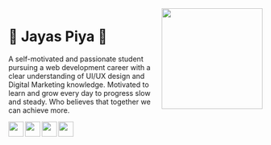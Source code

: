 <img align='right' src='https://github.com/zayazzp/zayazzp/blob/master/assets/markdown/github.gif' width='200"'>

# :pizza: Jayas Piya :pizza:

A self-motivated and passionate student pursuing a web development career with a clear understanding of UI/UX design and Digital Marketing knowledge. Motivated to learn and grow every day to progress slow and steady. Who believes that together we can achieve more.

[<img align='left' src='https://github.com/zayazzp/zayazzp/blob/master/assets/icons/facebook.png' width='30"'>][facebook]
[<img align='left' src='https://github.com/zayazzp/zayazzp/blob/master/assets/icons/assets/icons/instagram.png' width='30"'>][instagram]
[<img align='left' src='https://github.com/zayazzp/zayazzp/blob/master/assets/icons/assets/icons/linkedin.png' width='30"'>][linkedin]
[<img align='left' src='https://github.com/zayazzp/zayazzp/blob/master/assets/icons/assets/icons/twitter.png' width='30"'>][twitter]

[facebook]: https://www.facebook.com/Zayazz.p
[instagram]: https://www.instagram.com/zayazz.p/
[linkedin]: https://www.linkedin.com/in/jayas-piya-b58040159/
[twitter]: https://twitter.com/PiyaJayas
